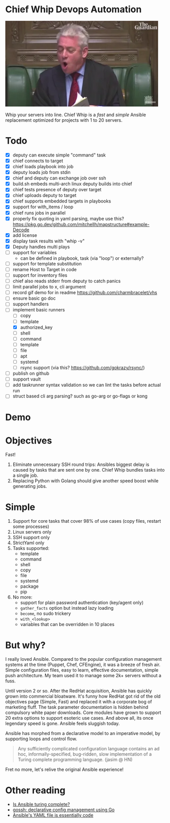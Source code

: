 # Chief Whip Devops Automation

![order, order!](doc/order-order.webp)

Whip your servers into line. Chief Whip is a _fast_ and _simple_ Ansible replacement optimized for projects with 1 to 20 servers. 

# Todo

- [x] deputy can execute simple "command" task
- [x] chief connects to target
- [x] chief loads playbook into job
- [x] deputy loads job from stdin
- [x] chief and deputy can exchange job over ssh
- [x] build.sh embeds multi-arch linux deputy builds into chief
- [x] chief tests presence of deputy over target
- [x] chief uploads deputy to target
- [x] chief supports embedded targets in playbooks
- [x] support for with_items / loop
- [x] chief runs jobs in parallel
- [x] properly fix quoting in yaml parsing, maybe use this? https://pkg.go.dev/github.com/mitchellh/mapstructure#example-Decode
- [x] add license
- [x] display task results with "whip -v"
- [x] Deputy handles multi plays
- [ ] support for variables
    - can be defined in playbook, task (via "loop") or externally?
- [ ] support for template substitution
- [ ] rename Host to Target in code
- [ ] support for inventory files
- [ ] chief also reads stderr from deputy to catch panics
- [ ] limit parallel jobs to x, cli argument
- [ ] record gif demo for in readme  https://github.com/charmbracelet/vhs
- [ ] ensure basic go doc
- [ ] support handlers
- [ ] implement basic runners 
    - [ ] copy
    - [ ] template
    - [x] authorized_key 
    - [ ] shell
    - [ ] command
    - [ ] template
    - [ ] file
    - [ ] apt
    - [ ] systemd
    - [ ] rsync support (via this? https://github.com/gokrazy/rsync/)
- [ ] publish on github
- [ ] support vault
- [ ] add taskrunner syntax validation so we can lint the tasks before actual run
- [ ] struct based cli arg parsing? such as go-arg or go-flags or kong

# Demo

# Objectives

Fast!

1. Eliminate unnecessary SSH round trips: Ansibles biggest delay is caused by tasks that are sent one by one. Chief Whip bundles tasks into a single job. 
2. Replacing Python with Golang should give another speed boost while generating jobs.

# Simple

1. Support for core tasks that cover 98% of use cases (copy files, restart some processes)
2. Linux servers only
3. SSH support only
4. StrictYaml only
1. Tasks supported:
    - template
    - command
    - shell
    - copy
    - file
    - systemd
    - package
    - pip
5. No more:
    - support for plain password authentication (key/agent only)
    - `gather_facts` option but instead lazy loading
    - `become`, no sudo trickery
    - `with_<lookup>`
    - variables that can be overridden in 10 places

# But why?

I really loved Ansible. Compared to the popular configuration management systems at the time (Puppet, Chef, CFEngine), it was a breeze of fresh air. Simple configuration files, easy to learn, effective documentation, simple push architecture. My team used it to manage some 2k+ servers without a fuss. 

Until version 2 or so. After the RedHat acquisition, Ansible has quickly grown into commercial bloatware. It's funny how RedHat got rid of the old objectives page (Simple, Fast) and replaced it with a corporate bog of marketing fluff. The task parameter documentation is hidden behind compulsory white paper downloads. Core modules have grown to support 20 extra options to support esoteric use cases. And above all, its once legendary speed is gone. Ansible feels sluggish today.

Ansible has morphed from a declarative model to an imperative model, by supporting loops and control flow. 

> Any sufficiently complicated configuration language contains an ad hoc, informally-specified, bug-ridden, slow implementation of a Turing complete programming language. (jasim @ HN)

Fret no more, let's relive the original Ansible experience!

# Other reading

- [Is Ansible turing complete?](https://stackoverflow.com/questions/40127586/is-ansible-turing-complete)
- [gossh: declarative config management using Go](https://github.com/krilor/gossh)
- [Ansible's YAML file is essentially code](https://news.ycombinator.com/item?id=16238005)